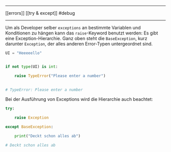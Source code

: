 ___
[[errors]]
[[try & except]]
#debug 
___
Um als Developer selber `exceptions` an bestimmte Variablen und Konditionen zu hängen kann das `raise`-Keyword benutzt werden:
Es gibt eine Exception-Hierarchie. Ganz oben steht die `BaseException`, kurz darunter `Exception`, der alles anderen Error-Typen untergeordnet sind.

```python
UI = "Heeeeello"


if not type(UI) is int:

    raise TypeError("Please enter a number")

  
# TypeError: Please enter a number
```

Bei der Ausführung von Exceptions wird die Hierarchie auch beachtet:
```python
try:

    raise Exception

except BaseException:

    print("Deckt schon alles ab")

# Deckt schon alles ab
```